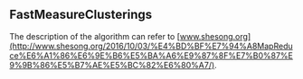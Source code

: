 ## FastMeasureClusterings

The description of the algorithm can refer to [www.shesong.org](http://www.shesong.org/2016/10/03/%E4%BD%BF%E7%94%A8MapReduce%E6%A1%86%E6%9E%B6%E5%BA%A6%E9%87%8F%E7%B0%87%E9%9B%86%E5%B7%AE%E5%BC%82%E6%80%A7/).